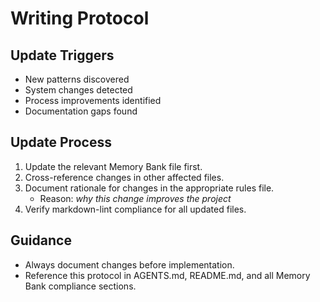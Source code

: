 # Writing Protocol

## Update Triggers

- New patterns discovered
- System changes detected
- Process improvements identified
- Documentation gaps found

## Update Process

1. Update the relevant Memory Bank file first.
2. Cross-reference changes in other affected files.
3. Document rationale for changes in the appropriate rules file.
   - Reason: _why this change improves the project_
4. Verify markdown-lint compliance for all updated files.

## Guidance

- Always document changes before implementation.
- Reference this protocol in AGENTS.md, README.md, and all Memory Bank compliance sections.
